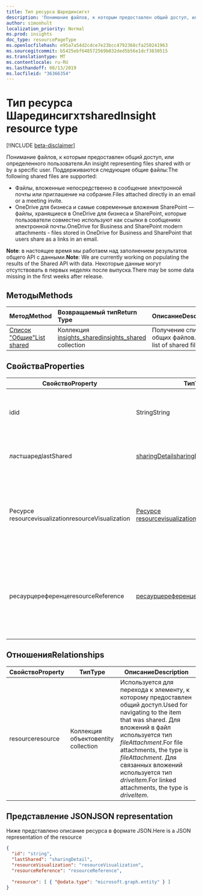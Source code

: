 ```yaml
---
title: Тип ресурса Шарединсигхт
description: 'Понимание файлов, к которым предоставлен общий доступ, или определенного пользователя. Поддерживаются следующие общие файлы:'
author: simonhult
localization_priority: Normal
ms.prod: insights
doc_type: resourcePageType
ms.openlocfilehash: e95a7a54d2cdce7e23bcc4792368cfa250241963
ms.sourcegitcommit: b5425ebf648572569b032ded5b56e1dcf3830515
ms.translationtype: MT
ms.contentlocale: ru-RU
ms.lasthandoff: 08/13/2019
ms.locfileid: "36366354"
---
```

# <a name="sharedinsight-resource-type"></a><span data-ttu-id="63dc7-104">Тип ресурса Шарединсигхт</span><span class="sxs-lookup"><span data-stu-id="63dc7-104">sharedInsight resource type</span></span>

[!INCLUDE [beta-disclaimer](../../includes/beta-disclaimer.md)]

<span data-ttu-id="63dc7-105">Понимание файлов, к которым предоставлен общий доступ, или определенного пользователя.</span><span class="sxs-lookup"><span data-stu-id="63dc7-105">An insight representing files shared with or by a specific user.</span></span> <span data-ttu-id="63dc7-106">Поддерживаются следующие общие файлы:</span><span class="sxs-lookup"><span data-stu-id="63dc7-106">The following shared files are supported:</span></span>

- <span data-ttu-id="63dc7-107">Файлы, вложенные непосредственно в сообщение электронной почты или приглашение на собрание.</span><span class="sxs-lookup"><span data-stu-id="63dc7-107">Files attached directly in an email or a meeting invite.</span></span>
- <span data-ttu-id="63dc7-108">OneDrive для бизнеса и самые современные вложения SharePoint — файлы, хранящиеся в OneDrive для бизнеса и SharePoint, которые пользователи совместно используют как ссылки в сообщениях электронной почты.</span><span class="sxs-lookup"><span data-stu-id="63dc7-108">OneDrive for Business and SharePoint modern attachments - files stored in OneDrive for Business and SharePoint that users share as a links in an email.</span></span>

<span data-ttu-id="63dc7-109">**Note**: в настоящее время мы работаем над заполнением результатов общего API с данными.</span><span class="sxs-lookup"><span data-stu-id="63dc7-109">**Note**: We are currently working on populating the results of the Shared API with data.</span></span> <span data-ttu-id="63dc7-110">Некоторые данные могут отсутствовать в первых неделях после выпуска.</span><span class="sxs-lookup"><span data-stu-id="63dc7-110">There may be some data missing in the first weeks after release.</span></span>

## <a name="methods"></a><span data-ttu-id="63dc7-111">Методы</span><span class="sxs-lookup"><span data-stu-id="63dc7-111">Methods</span></span>

| <span data-ttu-id="63dc7-112">Метод</span><span class="sxs-lookup"><span data-stu-id="63dc7-112">Method</span></span>       | <span data-ttu-id="63dc7-113">Возвращаемый тип</span><span class="sxs-lookup"><span data-stu-id="63dc7-113">Return Type</span></span>  |<span data-ttu-id="63dc7-114">Описание</span><span class="sxs-lookup"><span data-stu-id="63dc7-114">Description</span></span>|
|:---------------|:--------|:----------|
|[<span data-ttu-id="63dc7-115">Список "Общие"</span><span class="sxs-lookup"><span data-stu-id="63dc7-115">List shared</span></span>](../api/insights-list-shared.md) |<span data-ttu-id="63dc7-116">Коллекция [insights_shared](insights-shared.md)</span><span class="sxs-lookup"><span data-stu-id="63dc7-116">[insights_shared](insights-shared.md) collection</span></span>| <span data-ttu-id="63dc7-117">Получение списка общих файлов.</span><span class="sxs-lookup"><span data-stu-id="63dc7-117">Get a list of shared files.</span></span>|

## <a name="properties"></a><span data-ttu-id="63dc7-118">Свойства</span><span class="sxs-lookup"><span data-stu-id="63dc7-118">Properties</span></span>

| <span data-ttu-id="63dc7-119">Свойство</span><span class="sxs-lookup"><span data-stu-id="63dc7-119">Property</span></span>              | <span data-ttu-id="63dc7-120">Тип</span><span class="sxs-lookup"><span data-stu-id="63dc7-120">Type</span></span>                      | <span data-ttu-id="63dc7-121">Описание</span><span class="sxs-lookup"><span data-stu-id="63dc7-121">Description</span></span>  |
| -------------         |---------------            | -------------|
| <span data-ttu-id="63dc7-122">id</span><span class="sxs-lookup"><span data-stu-id="63dc7-122">id</span></span>                    | <span data-ttu-id="63dc7-123">String</span><span class="sxs-lookup"><span data-stu-id="63dc7-123">String</span></span>                    | <span data-ttu-id="63dc7-124">Уникальный идентификатор связи.</span><span class="sxs-lookup"><span data-stu-id="63dc7-124">Unique identifier of the relationship.</span></span> <span data-ttu-id="63dc7-125">Только для чтения.</span><span class="sxs-lookup"><span data-stu-id="63dc7-125">Read only.</span></span>        |
| <span data-ttu-id="63dc7-126">ластшаред</span><span class="sxs-lookup"><span data-stu-id="63dc7-126">lastShared</span></span>            | [<span data-ttu-id="63dc7-127">sharingDetail</span><span class="sxs-lookup"><span data-stu-id="63dc7-127">sharingDetail</span></span>](insights-sharingdetail.md)                | <span data-ttu-id="63dc7-128">Сведения об общем элементе.</span><span class="sxs-lookup"><span data-stu-id="63dc7-128">Details about the shared item.</span></span> <span data-ttu-id="63dc7-129">Только для чтения.</span><span class="sxs-lookup"><span data-stu-id="63dc7-129">Read only.</span></span>        |
| <span data-ttu-id="63dc7-130">Ресурсе resourcevisualization</span><span class="sxs-lookup"><span data-stu-id="63dc7-130">resourceVisualization</span></span> | [<span data-ttu-id="63dc7-131">Ресурсе resourcevisualization</span><span class="sxs-lookup"><span data-stu-id="63dc7-131">resourceVisualization</span></span>](insights-resourcevisualization.md)                | <span data-ttu-id="63dc7-132">Свойства, которые можно использовать для отображения документа в вашем интерфейсе.</span><span class="sxs-lookup"><span data-stu-id="63dc7-132">Properties that you can use to visualize the document in your experience.</span></span> <span data-ttu-id="63dc7-133">Только для чтения</span><span class="sxs-lookup"><span data-stu-id="63dc7-133">Read-only</span></span>      |
| <span data-ttu-id="63dc7-134">ресаурцереференце</span><span class="sxs-lookup"><span data-stu-id="63dc7-134">resourceReference</span></span>     | [<span data-ttu-id="63dc7-135">ресаурцереференце</span><span class="sxs-lookup"><span data-stu-id="63dc7-135">resourceReference</span></span>](insights-resourcereference.md)                      | <span data-ttu-id="63dc7-136">Справочные свойства общего документа, например URL-адрес и тип документа.</span><span class="sxs-lookup"><span data-stu-id="63dc7-136">Reference properties of the shared document, such as the url and type of the document.</span></span> <span data-ttu-id="63dc7-137">Только для чтения</span><span class="sxs-lookup"><span data-stu-id="63dc7-137">Read-only</span></span>       |

## <a name="relationships"></a><span data-ttu-id="63dc7-138">Отношения</span><span class="sxs-lookup"><span data-stu-id="63dc7-138">Relationships</span></span>

| <span data-ttu-id="63dc7-139">Свойство</span><span class="sxs-lookup"><span data-stu-id="63dc7-139">Property</span></span>      | <span data-ttu-id="63dc7-140">Тип</span><span class="sxs-lookup"><span data-stu-id="63dc7-140">Type</span></span>          | <span data-ttu-id="63dc7-141">Описание</span><span class="sxs-lookup"><span data-stu-id="63dc7-141">Description</span></span>  |
| ------------- |---------------| -------------|
| <span data-ttu-id="63dc7-142">resource</span><span class="sxs-lookup"><span data-stu-id="63dc7-142">resource</span></span>      | <span data-ttu-id="63dc7-143">Коллекция объектов</span><span class="sxs-lookup"><span data-stu-id="63dc7-143">entity collection</span></span> | <span data-ttu-id="63dc7-144">Используется для перехода к элементу, к которому предоставлен общий доступ.</span><span class="sxs-lookup"><span data-stu-id="63dc7-144">Used for navigating to the item that was shared.</span></span> <span data-ttu-id="63dc7-145">Для вложений в файл используется тип *fileAttachment*.</span><span class="sxs-lookup"><span data-stu-id="63dc7-145">For file attachments, the type is *fileAttachment*.</span></span> <span data-ttu-id="63dc7-146">Для связанных вложений используется тип *driveItem*.</span><span class="sxs-lookup"><span data-stu-id="63dc7-146">For linked attachments, the type is *driveItem*.</span></span> |

## <a name="json-representation"></a><span data-ttu-id="63dc7-147">Представление JSON</span><span class="sxs-lookup"><span data-stu-id="63dc7-147">JSON representation</span></span>
<span data-ttu-id="63dc7-148">Ниже представлено описание ресурса в формате JSON.</span><span class="sxs-lookup"><span data-stu-id="63dc7-148">Here is a JSON representation of the resource</span></span>
<!--{
  "blockType":"resource",
  "keyProperty": "id",
  "@odata.type": "microsoft.graph.sharedInsight"
}-->
```json
{
  "id": "string",
  "lastShared": "sharingDetail",
  "resourceVisualization": "resourceVisualization",
  "resourceReference": "resourceReference",
  
  "resource": [ { "@odata.type": "microsoft.graph.entity" } ]
}
```

